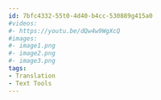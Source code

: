 ```yaml
---
id: 7bfc4332-55t0-4d40-b4cc-530889g415a0
#videos:
#- https://youtu.be/dQw4w9WgXcQ
#images:
#- image1.png
#- image2.png
#- image3.png
tags:
- Translation
- Text Tools
---
```

